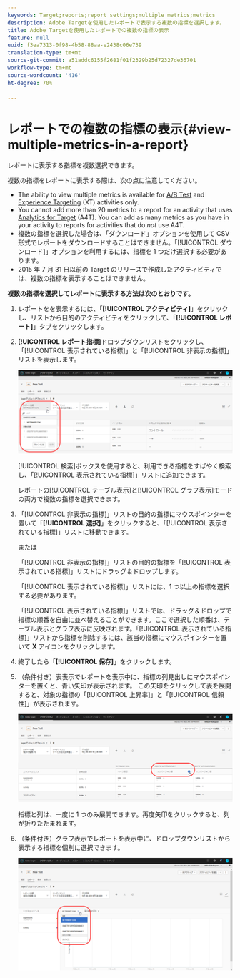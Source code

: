 ```yaml
---
keywords: Target;reports;report settings;multiple metrics;metrics
description: Adobe Targetを使用したレポートで表示する複数の指標を選択します。
title: Adobe Targetを使用したレポートでの複数の指標の表示
feature: null
uuid: f3ea7313-0f98-4b58-88aa-e2438c06e739
translation-type: tm+mt
source-git-commit: a51addc6155f2681f01f2329b25d72327de36701
workflow-type: tm+mt
source-wordcount: '416'
ht-degree: 70%

---
```



# レポートでの複数の指標の表示{#view-multiple-metrics-in-a-report}

レポートに表示する指標を複数選択できます。

複数の指標をレポートに表示する際は、次の点に注意してください。

* The ability to view multiple metrics is available for [A/B Test](/help/c-activities/t-test-ab/test-ab.md) and [Experience Targeting](/help/c-activities/t-experience-target/experience-target.md) (XT) activities only.
* You cannot add more than 20 metrics to a report for an activity that uses [Analytics for Target](/help/c-integrating-target-with-mac/a4t/a4t.md) (A4T). You can add as many metrics as you have in your activity to reports for activities that do *not* use A4T.
* 複数の指標を選択した場合は、「[](/help/c-reports/downloading-data-in-csv-file.md)ダウンロード」オプションを使用して CSV 形式でレポートをダウンロードすることはできません。「[!UICONTROL ダウンロード]」オプションを利用するには、指標を 1 つだけ選択する必要があります。
* 2015 年 7 月 31 日以前の Target のリリースで作成したアクティビティでは、複数の指標を表示することはできません。

**複数の指標を選択してレポートに表示する方法は次のとおりです。**

1. レポートをを表示するには、「**[!UICONTROL アクティビティ]**」をクリックし、リストから目的のアクティビティをクリックして、「**[!UICONTROL レポート]**」タブをクリックします。
1. **[!UICONTROL レポート指標]**&#x200B;ドロップダウンリストをクリックし、「[!UICONTROL 表示されている指標]」と「[!UICONTROL 非表示の指標]」リストを表示します。

   ![](assets/multiple_metrics.png)

   [!UICONTROL 検索]ボックスを使用すると、利用できる指標をすばやく検索し、「[!UICONTROL 表示されている指標]」リストに追加できます。

   レポートの[!UICONTROL テーブル表示]と[!UICONTROL グラフ表示]モードの両方で複数の指標を選択できます。

1. 「[!UICONTROL 非表示の指標]」リストの目的の指標にマウスポインターを置いて「**[!UICONTROL 選択]**」をクリックすると、「[!UICONTROL 表示されている指標]」リストに移動できます。

   または

   「[!UICONTROL 非表示の指標]」リストの目的の指標を「[!UICONTROL 表示されている指標]」リストにドラッグ＆ドロップします。

   「[!UICONTROL 表示されている指標]」リストには、1 つ以上の指標を選択する必要があります。

   「[!UICONTROL 表示されている指標]」リストでは、ドラッグ＆ドロップで指標の順番を自由に並べ替えることができます。ここで選択した順番は、テーブル表示とグラフ表示に反映されます。「[!UICONTROL 表示されている指標]」リストから指標を削除するには、該当の指標にマウスポインターを置いて **X** アイコンをクリックします。

1. 終了したら「**[!UICONTROL 保存]**」をクリックします。
1. （条件付き）表表示でレポートを表示中に、指標の列見出しにマウスポインターを置くと、青い矢印が表示されます。 この矢印をクリックして表を展開すると、対象の指標の「[!UICONTROL 上昇率]」と「[!UICONTROL 信頼性]」が表示されます。

   ![](assets/multiple_metrics_table.png)

   指標と列は、一度に 1 つのみ展開できます。再度矢印をクリックすると、列が折りたたまれます。

1. （条件付き）グラフ表示でレポートを表示中に、ドロップダウンリストから表示する指標を個別に選択できます。

   ![](assets/multiple_metrics_graph.png)

